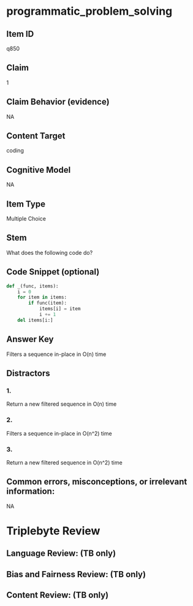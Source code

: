 # programmatic_problem_solving

## Item ID
q850

## Claim
1

## Claim Behavior (evidence)
NA

## Content Target
coding

## Cognitive Model
NA

## Item Type
Multiple Choice

## Stem
What does the following code do?

## Code Snippet (optional)
```python
def _(func, items):
    i = 0
    for item in items:
        if func(item):
            items[i] = item
            i += 1
    del items[i:]
```

## Answer Key
Filters a sequence in-place in O(n) time

## Distractors

### 1.
Return a new filtered sequence in O(n) time

### 2.
Filters a sequence in-place in O(n^2) time

### 3.
Return a new filtered sequence in O(n^2) time

## Common errors, misconceptions, or irrelevant information:
NA

# Triplebyte Review


## Language Review: (TB only)


## Bias and Fairness Review: (TB only)


## Content Review: (TB only)

